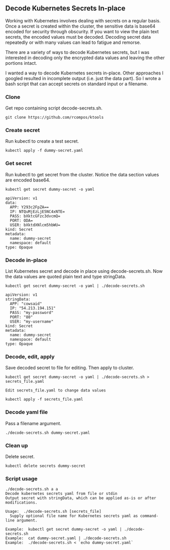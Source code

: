 ## Decode Kubernetes Secrets In-place


Working with Kubernetes involves dealing with secrets on a regular basis. Once a secret is created within the cluster, the sensitive data is base64 encoded for security through obscurity. If you want to view the plain text secrets, the encoded values must be decoded. Decoding secret data repeatedly or with many values can lead to fatigue and remorse.

There are a variety of ways to decode Kubernetes secrets, but I was interested in decoding only the encrypted data values and leaving the other portions intact.

I wanted a way to decode Kubernetes secrets in-place. Other approaches I googled resulted in incomplete output (i.e. just the data part). So I wrote a bash script that can accept secrets on standard input or a filename.

### Clone

Get repo containing script decode-secrets.sh.

```
git clone https://github.com/rcompos/ktools
```

### Create secret

Run kubectl to create a test secret.

```
kubectl apply -f dummy-secret.yaml
```

### Get secret

Run kubectl to get secret from the cluster. Notice the data section values are encoded base64.

```
kubectl get secret dummy-secret -o yaml
```

```
apiVersion: v1
data:
  APP: Y293c2FpZA==
  IP: NTQuMjEzLjE5NC4xNTE=
  PASS: bXktcGFzc3dvcmQ=
  PORT: ODA=
  USER: bXktdXNlcm5hbWU=
kind: Secret
metadata:
  name: dummy-secret
  namespace: default
type: Opaque
```

### Decode in-place

List Kubernetes secret and decode in place using decode-secrets.sh. Now the data values are quoted plain text and type stringData.

```
kubectl get secret dummy-secret -o yaml | ./decode-secrets.sh
```

```
apiVersion: v1
stringData:
  APP: "cowsaid"
  IP: "54.213.194.151"
  PASS: "my-password"
  PORT: "80"
  USER: "my-username"
kind: Secret
metadata:
  name: dummy-secret
  namespace: default
type: Opaque
```

### Decode, edit, apply

Save decoded secret to file for editing. Then apply to cluster.

```
kubectl get secret dummy-secret -o yaml | ./decode-secrets.sh > secrets_file.yaml

Edit secrets_file.yaml to change data values

kubectl apply -f secrets_file.yaml
```

### Decode yaml file

Pass a filename argument.

```
./decode-secrets.sh dummy-secret.yaml
```

### Clean up

Delete secret.

```
kubectl delete secrets dummy-secret
```

### Script usage

```
./decode-secrets.sh a a
Decode kubernetes secrets yaml from file or stdin
Output secret with stringData, which can be applied as-is or after modifications.

Usage:  ./decode-secrets.sh [secrets_file]
  Supply optional file name for Kubernetes secrets yaml as command-line argument. 

Example:  kubectl get secret dummy-secret -o yaml | ./decode-secrets.sh
Example:  cat dummy-secret.yaml | ./decode-secrets.sh
Example:  ./decode-secrets.sh < `echo dummy-secret.yaml`
```
